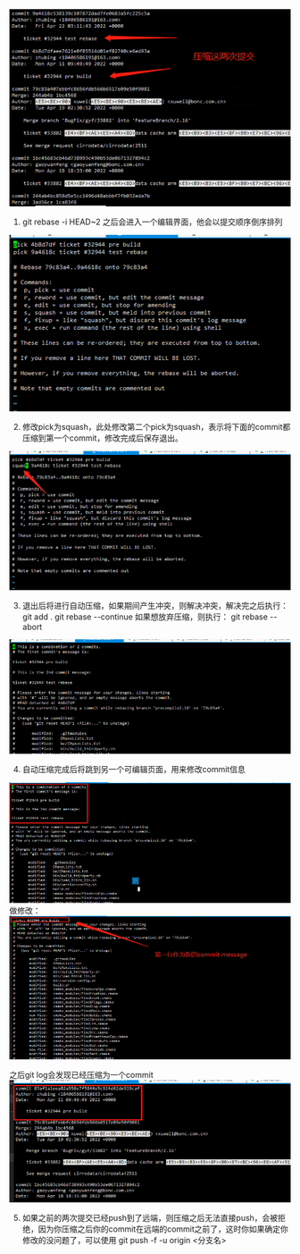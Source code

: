 <img alt="commit_squash-8d1b6290.png" src="assets/commit_squash-8d1b6290.png" width="" height="" >

1. git rebase -i HEAD~2
之后会进入一个编辑界面，他会以提交顺序倒序排列
<img alt="commit_squash-108b9b37.png" src="assets/commit_squash-108b9b37.png" width="" height="" >

2. 修改pick为squash，此处修改第二个pick为squash，表示将下面的commit都压缩到第一个commit，修改完成后保存退出。
<img alt="commit_squash-d357b612.png" src="assets/commit_squash-d357b612.png" width="" height="" >

3. 退出后将进行自动压缩，如果期间产生冲突，则解决冲突，解决完之后执行：
 git add .
 git rebase --continue
 如果想放弃压缩，则执行：
 git rebase --abort

<img alt="commit_squash-eab9bebf.png" src="assets/commit_squash-eab9bebf.png" width="" height="" >

4. 自动压缩完成后将跳到另一个可编辑页面，用来修改commit信息
<img alt="commit_squash-941b1a82.png" src="assets/commit_squash-941b1a82.png" width="" height="" >
 做修改：
 <img alt="commit_squash-662cb692.png" src="assets/commit_squash-662cb692.png" width="" height="" >

 之后git log会发现已经压缩为一个commit
 <img alt="commit_squash-e2b2b7da.png" src="assets/commit_squash-e2b2b7da.png" width="" height="" >

 5. 如果之前的两次提交已经push到了远端，则压缩之后无法直接push，会被拒绝，因为你压缩之后你的commit在远端的commit之前了，这时你如果确定你修改的没问题了，可以使用
  git push -f -u origin <分支名>
